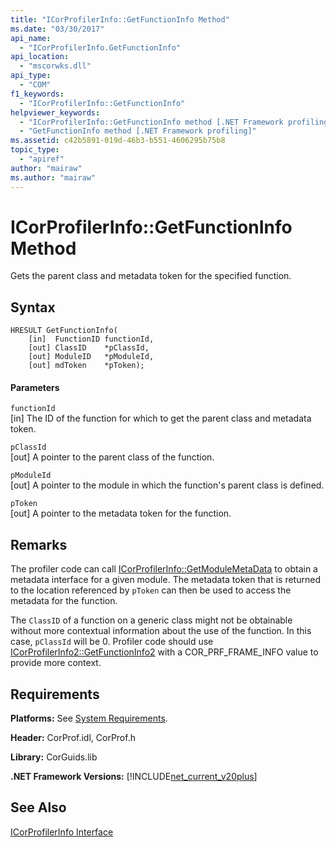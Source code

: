 ```yaml
---
title: "ICorProfilerInfo::GetFunctionInfo Method"
ms.date: "03/30/2017"
api_name: 
  - "ICorProfilerInfo.GetFunctionInfo"
api_location: 
  - "mscorwks.dll"
api_type: 
  - "COM"
f1_keywords: 
  - "ICorProfilerInfo::GetFunctionInfo"
helpviewer_keywords: 
  - "ICorProfilerInfo::GetFunctionInfo method [.NET Framework profiling]"
  - "GetFunctionInfo method [.NET Framework profiling]"
ms.assetid: c42b5891-019d-46b3-b551-4606295b75b8
topic_type: 
  - "apiref"
author: "mairaw"
ms.author: "mairaw"
---
```

# ICorProfilerInfo::GetFunctionInfo Method
Gets the parent class and metadata token for the specified function.  
  
## Syntax  
  
```  
HRESULT GetFunctionInfo(  
    [in]  FunctionID functionId,  
    [out] ClassID    *pClassId,  
    [out] ModuleID   *pModuleId,  
    [out] mdToken    *pToken);  
```  
  
#### Parameters  
 `functionId`  
 [in] The ID of the function for which to get the parent class and metadata token.  
  
 `pClassId`  
 [out] A pointer to the parent class of the function.  
  
 `pModuleId`  
 [out] A pointer to the module in which the function's parent class is defined.  
  
 `pToken`  
 [out] A pointer to the metadata token for the function.  
  
## Remarks  
 The profiler code can call [ICorProfilerInfo::GetModuleMetaData](../../../../docs/framework/unmanaged-api/profiling/icorprofilerinfo-getmodulemetadata-method.md) to obtain a metadata interface for a given module. The metadata token that is returned to the location referenced by `pToken` can then be used to access the metadata for the function.  
  
 The `ClassID` of a function on a generic class might not be obtainable without more contextual information about the use of the function. In this case, `pClassId` will be 0. Profiler code should use [ICorProfilerInfo2::GetFunctionInfo2](../../../../docs/framework/unmanaged-api/profiling/icorprofilerinfo2-getfunctioninfo2-method.md) with a COR_PRF_FRAME_INFO value to provide more context.  
  
## Requirements  
 **Platforms:** See [System Requirements](../../../../docs/framework/get-started/system-requirements.md).  
  
 **Header:** CorProf.idl, CorProf.h  
  
 **Library:** CorGuids.lib  
  
 **.NET Framework Versions:** [!INCLUDE[net_current_v20plus](../../../../includes/net-current-v20plus-md.md)]  
  
## See Also  
 [ICorProfilerInfo Interface](../../../../docs/framework/unmanaged-api/profiling/icorprofilerinfo-interface.md)
